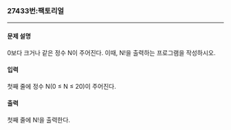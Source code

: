 ### 27433번:팩토리얼

***

#### 문제 설명
0보다 크거나 같은 정수 N이 주어진다. 이때, N!을 출력하는 프로그램을 작성하시오.

#### 입력
첫째 줄에 정수 N(0 ≤ N ≤ 20)이 주어진다.

#### 출력
첫째 줄에 N!을 출력한다.
